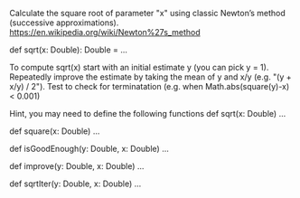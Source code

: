 Calculate the square root of parameter "x" using classic Newton’s method (successive approximations).
https://en.wikipedia.org/wiki/Newton%27s_method

def sqrt(x: Double): Double = ...


To compute sqrt(x) start with an initial estimate y (you can pick y = 1).
Repeatedly improve the estimate by taking the mean of y and x/y (e.g. "(y + x/y) / 2").
Test to check for terminatation (e.g. when Math.abs(square(y)-x) < 0.001)

Hint, you may need to define the following functions
def sqrt(x: Double) ...

def square(x: Double) ...

def isGoodEnough(y: Double, x: Double) ...

def improve(y: Double, x: Double) ...

def sqrtIter(y: Double, x: Double) ...

